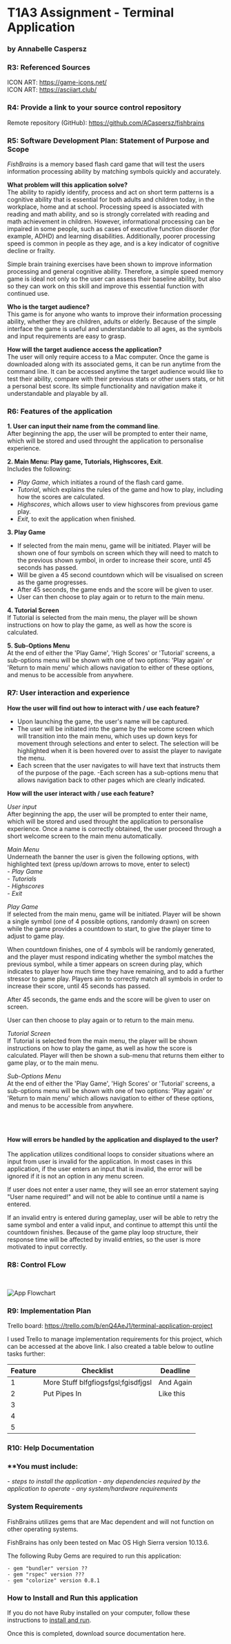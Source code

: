 # T1A3 Assignment - Terminal Application 
### **by Annabelle Caspersz**

### **R3: Referenced Sources**

ICON ART: <https://game-icons.net/>  
ICON ART: <https://asciiart.club/>


### R4: **Provide a link to your source control repository**

Remote repository (GitHub): <https://github.com/ACaspersz/fishbrains>

### **R5: Software Development Plan: Statement of Purpose and Scope**

*FishBrains* is a memory based flash card game that will test the users information processing ability by matching symbols quickly and accurately.  

**What problem will this application solve?**  
The ability to rapidly identify, process and act on short term patterns is a cognitive ability that is essential for both adults and children today, in the workplace, home and at school. Processing speed is associated with reading and math ability, and so is strongly correlated with reading and math achievement in children. However, informational processing can be impaired in some people, such as cases of executive function disorder (for example, ADHD) and learning disabilities. Additionally, poorer processing speed is common in people as they age, and is a key indicator of cognitive decline or frailty.

Simple brain training exercises have been shown to improve information processing and general cognitive ability. Therefore, a simple speed memory game is ideal not only so the user can assess their baseline ability, but also so they can work on this skill and improve this essential function with continued use. 

 **Who is the target audience?**  
This game is for anyone who wants to improve their information processing ability, whether they are children, adults or elderly. Because of the simple interface the game is useful and understandable to all ages, as the symbols and input requirements are easy to grasp.

**How will the target audience access the application?**  
The user will only require access to a Mac computer. Once the game is downloaded along with its associated gems, it can be run anytime from the command line. It can be accessed anytime the target audience would like to test their ability, compare with their previous stats or other users stats, or hit a personal best score. Its simple functionality and navigation make it understandable and playable by all.

### **R6: Features of the application**

**1. User can input their name from the command line**.  
 After beginning the app, the user will be prompted to enter their name, which will be stored and used throught the application to personalise experience.

**2. Main Menu: Play game, Tutorials, Highscores, Exit**.  
 Includes the following:
 - *Play Game*, which initiates a round of the flash card game. 
 - *Tutorial*, which explains the rules of the game and how to play, including how the scores are calculated.
 - *Highscores*, which allows user to view highscores from previous game play.
 - *Exit*, to exit the application when finished. 

**3. Play Game**   
- If selected from the main menu, game will be initiated. Player will be shown one of four symbols on screen which they will need to match to the previous shown symbol, in order to increase their score, until 45 seconds has passed. 
- Will be given a 45 second countdown which will be visualised on screen as the game progresses. 
- After 45 seconds, the game ends and the score will be given to user.  
- User can then choose to play again or to return to the main menu.

**4. Tutorial Screen**  
If Tutorial is selected from the main menu, the player will be shown instructions on how to play the game, as well as how the score is calculated.

<!-- **4. High Scores**: If selected from the main menu, the High Scores function will display a TTY table of the top 5 scores recorded in previous game play.  -->

**5. Sub-Options Menu**  
At the end of either the 'Play Game', 'High Scores' or 'Tutorial' screens, a sub-options menu will be shown with one of two options: 'Play again' or 'Return to main menu' which allows navigation to either of these options, and menus to be accessible from anywhere. 


### **R7: User interaction and experience**

**How the user will find out how to interact with / use each feature?**   
- Upon launching the game, the user's name will be captured. 
- The user will be initiated into the game by the welcome screen which will transition into the main menu, which uses up down keys for movement through selections and enter to select. The selection will be highlighted when it is been hovered over to assist the player to navigate the menu. 
- Each screen that the user navigates to will have text that instructs them of the purpose of the page.
-Each screen has a sub-options menu that allows navigation back to other pages which are clearly indicated. 

**How will the user interact with / use each feature?**  


*User input*   
 After beginning the app, the user will be prompted to enter their name, which will be stored and used throught the application to personalise experience. Once a name is correctly obtained, the user proceed through a short welcome screen to the main menu automatically.

*Main Menu*  
 Underneath the banner the user is given the following options, with highlighted text (press up/down arrows to move, enter to select)  
    - *Play Game*   
    - *Tutorials*  
    - *Highscores*  
    - *Exit*  

*Play Game*  
If selected from the main menu, game will be initiated. Player will be shown a single symbol (one of 4 possible options, randomly drawn) on screen while the game provides a countdown to start, to give the player time to adjust to game play. 

When countdown finishes, one of 4 symbols will be randomly generated, and the player must respond indicating whether the symbol matches the previous symbol, while a timer appears on screen during play, which indicates to player how much time they have remaining, and to add a further stressor to game play. Players aim to correctly match all symbols in order to increase their score, until 45 seconds has passed. 

After 45 seconds, the game ends and the score will be given to user on screen. 

User can then choose to play again or to return to the main menu.

*Tutorial Screen*   
If Tutorial is selected from the main menu, the player will be shown instructions on how to play the game, as well as how the score is calculated. Player will then be shown a sub-menu that returns them either to game play, or to the main menu. 

<!-- - High Scores: 
If selected from the main menu, the High Scores function will display a TTY table of the top 5 scores recorded in previous game play.  -->

*Sub-Options Menu*    
At the end of either the 'Play Game', 'High Scores' or 'Tutorial' screens, a sub-options menu will be shown with one of two options: 'Play again' or 'Return to main menu' which allows navigation to either of these options, and menus to be accessible from anywhere.

<br>
<br>

**How will errors be handled by the application and displayed to the user?**  
<br>
The application utilizes conditional loops to consider situations where an input from user is invalid for the application. In most cases in this application, if the user enters an input that is invalid, the error will be ignored if it is not an option in any menu screen. 

If user does not enter a user name, they will see an error statement saying "User name required!" and will not be able to continue until a name is entered. 

If an invalid entry is entered during gameplay, user will be able to retry the same symbol and enter a valid input, and continue to attempt this until the countdown finishes. Because of the game play loop structure, their response time will be affected by invalid entries, so the user is more motivated to input correctly. 


### **R8: Control FLow**
<br>

![App Flowchart](docs/app-flow-diagram.jpg)

### **R9: Implementation Plan**

Trello board: <https://trello.com/b/enQ4AeJ1/terminal-application-project>

I used Trello to manage implementation requirements for this project, which can be accessed at the above link. I also created a table below to outline tasks further: 

| Feature       | Checklist   | Deadline   |
| -- | --------- | ---|
|  1 | More Stuff blfgfiogsfgsl;fgisdfjgsl | And Again|
| 2   | Put Pipes In | Like this|   
| 3  |               |          |
|4      |           |           |
|5  |               |           |

### **R10: Help Documentation**

### **You must include:
*- steps to install the application*
*- any dependencies required by the application to operate*
*- any system/hardware requirements*

### System Requirements
FishBrains utilizes gems that are Mac dependent and will not function on other operating systems.

FishBrains has only been tested on Mac OS High Sierra version 10.13.6.

The following Ruby Gems are required to run this application: 
```
- gem "bundler" version ??
- gem "rspec" version ???
- gem "colorize" version 0.8.1
```

### How to Install and Run this application

If you do not have Ruby installed on your computer, follow these instructions to [install and run](https://www.ruby-lang.org/en/documentation/installation/).

Once this is completed, download source documentation here. 

